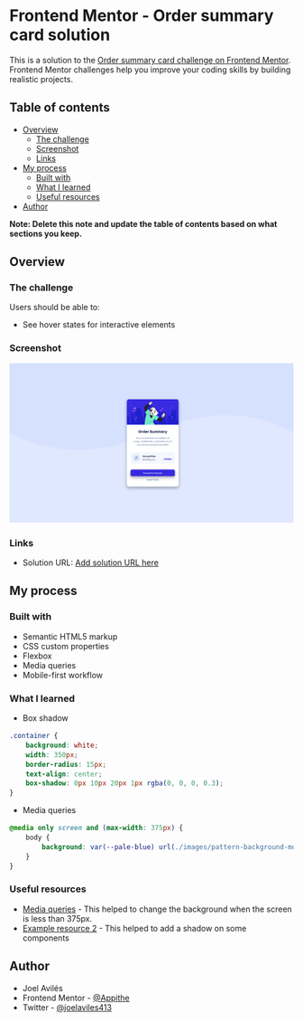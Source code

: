 # Frontend Mentor - Order summary card solution

This is a solution to the [Order summary card challenge on Frontend Mentor](https://www.frontendmentor.io/challenges/order-summary-component-QlPmajDUj). Frontend Mentor challenges help you improve your coding skills by building realistic projects. 

## Table of contents

- [Overview](#overview)
  - [The challenge](#the-challenge)
  - [Screenshot](#screenshot)
  - [Links](#links)
- [My process](#my-process)
  - [Built with](#built-with)
  - [What I learned](#what-i-learned)
  - [Useful resources](#useful-resources)
- [Author](#author)

**Note: Delete this note and update the table of contents based on what sections you keep.**

## Overview

### The challenge

Users should be able to:

- See hover states for interactive elements

### Screenshot

![](./images/OrderSummaryCardSolution.png)

### Links

- Solution URL: [Add solution URL here](https://appithe.github.io/Frontend-Mentor/order-summary-component-main/)

## My process

### Built with

- Semantic HTML5 markup
- CSS custom properties
- Flexbox
- Media queries
- Mobile-first workflow

### What I learned

- Box shadow
```css
.container {
    background: white;
    width: 350px;
    border-radius: 15px;
    text-align: center;
    box-shadow: 0px 10px 20px 1px rgba(0, 0, 0, 0.3);
}
```

- Media queries
```css
@media only screen and (max-width: 375px) {
    body {
        background: var(--pale-blue) url(./images/pattern-background-mobile.svg) no-repeat top/100%;
    }
}
```

### Useful resources

- [Media queries](https://developer.mozilla.org/es/docs/Web/CSS/Media_Queries/Using_media_queries) - This helped to change the background when the screen is less than 375px.
- [Example resource 2](https://developer.mozilla.org/es/docs/Web/CSS/box-shadow) - This helped to add a shadow on some components

## Author

- Joel Avilés
- Frontend Mentor - [@Appithe](https://www.frontendmentor.io/profile/Appithe)
- Twitter - [@joelaviles413](https://twitter.com/joelaviles413)


